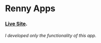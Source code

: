 # Renny Apps

### [Live Site](https://renny-apps.vercel.app/).

###### I developed only the functionality of this app.

